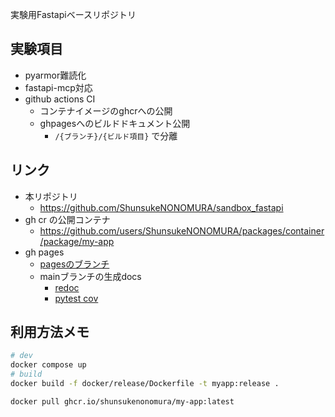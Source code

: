 実験用Fastapiベースリポジトリ

## 実験項目
- pyarmor難読化
- fastapi-mcp対応
- github actions CI
    - コンテナイメージのghcrへの公開
    - ghpagesへのビルドドキュメント公開
        - `/{ブランチ}/{ビルド項目}` で分離

## リンク
- 本リポジトリ
    - https://github.com/ShunsukeNONOMURA/sandbox_fastapi
- gh cr の公開コンテナ
    - https://github.com/users/ShunsukeNONOMURA/packages/container/package/my-app
- gh pages
    - [pagesのブランチ](https://github.com/ShunsukeNONOMURA/sandbox_fastapi/tree/gh-pages)
    - mainブランチの生成docs
        - [redoc](https://shunsukenonomura.github.io/sandbox_fastapi/versions/main/redoc/api.html)
        - [pytest cov](https://shunsukenonomura.github.io/sandbox_fastapi/versions/main/htmlcov)

## 利用方法メモ
```bash
# dev
docker compose up
# build
docker build -f docker/release/Dockerfile -t myapp:release .
```

```bash
docker pull ghcr.io/shunsukenonomura/my-app:latest
```
